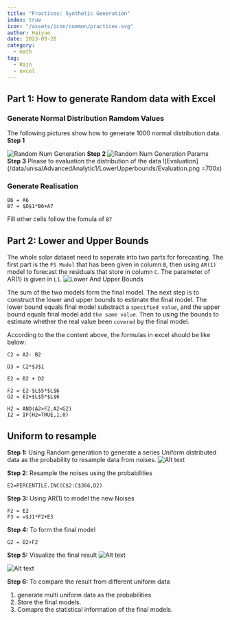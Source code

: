 ```yaml
---
title: "Practices: Synthetic Generation"
index: true
icon: "/assets/icon/common/practices.svg"
author: Haiyue
date: 2023-09-28
category:
  - math
tag:
  - Rain 
  - excel
---
```


## Part 1: How to generate Random data with Excel

### Generate Normal Distribution Ramdom Values
The following pictures show how to generate 1000 normal distribution data.
**Step 1**

![Random Num Generation](/data/unisa/AdvancedAnalytic1/LowerUpperbounds/RandomNumGeneration.png)
**Step 2**
![Random Num Generation Params](/data/unisa/AdvancedAnalytic1/LowerUpperbounds/RandomNumGenerationParams.png)
**Step 3**
Please to evaluation the distribution of the data
![Evaluation](/data/unisa/AdvancedAnalytic1/LowerUpperbounds/Evaluation.png =700x)

### Generate Realisation
``` VBA
B6 = A6
B7 = $D$1*B6+A7
```
Fill other cells follow the fomula of `B7`
## Part 2: Lower and Upper Bounds
The whole solar dataset need to seperate into two parts for forecasting. The first part is the `FS Model` that has been given in column `B`, then using `AR(1)` model to forecast the residuals that store in column `C`. The parameter of AR(1) is given in `L1`.
![Lower And Upper Bounds](/data/unisa/AdvancedAnalytic1/LowerUpperbounds/LowerAndUpperBounds.png)

The sum of the two models form the final model. The next step is to construct the lower and upper bounds to estimate the final model. The lower bound equals final model  substract a `specified value`, and the upper bound equals final model add `the same value`. Then to using the bounds to estimate whether the real value been `covered` by the final model.

According to the the content above, the formulas in excel should be like below:
``` VBA
C2 = A2- B2

D3 = C2*$J$1

E2 = B2 + D2

F2 = E2-$L$5*$L$6
G2 = E2+$L$5*$L$6

H2 = AND(A2>F2,A2<G2)
I2 = IF(H2=TRUE,1,0)
```

## Uniform to resample

**Step 1:** Using Random generation to generate a series Uniform distributed data as the probability to resample data from noises.
![Alt text](/data/unisa/AdvancedAnalytic1/LowerUpperbounds/RandomUniform.png)

**Step 2:** Resample the noises using the probabilities
``` VBA
E2=PERCENTILE.INC(C$2:C$366,D2)
```
**Step 3:** Using AR(1) to model the new Noises
``` VBA
F2 = E2
F3 = =$J1*F2+E3
```
**Step 4:** To form the final model
``` VBA
G2 = B2+F2
```

**Step 5:** Visualize the final result
![Alt text](/data/unisa/AdvancedAnalytic1/LowerUpperbounds/Result.png)

![Alt text](/data/unisa/AdvancedAnalytic1/LowerUpperbounds/Visualization.png)

**Step 6:** To compare the result from different uniform data
1. generate multi uniform data as the probabilities
2. Store the final models.
3. Comapre the statistical information of the final models.